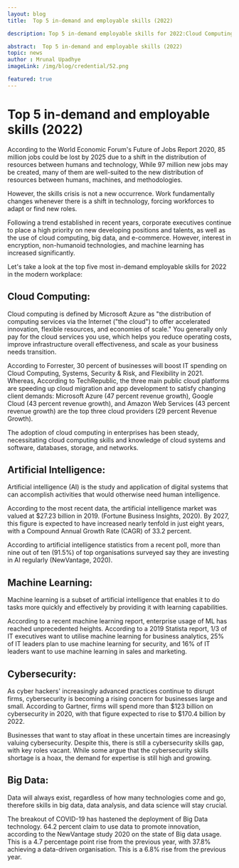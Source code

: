 ```yaml
---
layout: blog
title:  Top 5 in-demand and employable skills (2022)

description: Top 5 in-demand employable skills for 2022:Cloud Computing, Artificial Intelligence, Machine Learning, Cybersecurity, and Big Data.

abstract:  Top 5 in-demand and employable skills (2022)
topic: news
author : Mrunal Upadhye
imageLink: /img/blog/credential/52.png

featured: true
---
```


# Top 5 in-demand and employable skills (2022)



According to the World Economic Forum's Future of Jobs Report 2020, 85 million jobs could be lost by 2025 due to a shift in the distribution of resources between humans and technology, While 97 million new jobs may be created, many of them are well-suited to the new distribution of resources between humans, machines, and methodologies.

However, the skills crisis is not a new occurrence. Work fundamentally changes whenever there is a shift in technology, forcing workforces to adapt or find new roles.

Following a trend established in recent years, corporate executives continue to place a high priority on new developing positions and talents, as well as the use of cloud computing, big data, and e-commerce. However, interest in encryption, non-humanoid technologies, and machine learning has increased significantly.

Let's take a look at the top five most in-demand employable skills for 2022 in the modern workplace:

## Cloud Computing:

Cloud computing is defined by Microsoft Azure as "the distribution of computing services via the Internet ("the cloud") to offer accelerated innovation, flexible resources, and economies of scale." You generally only pay for the cloud services you use, which helps you reduce operating costs, improve infrastructure overall effectiveness, and scale as your business needs transition.

According to Forrester, 30 percent of businesses will boost IT spending on Cloud Computing, Systems, Security & Risk, and Flexibility in 2021. Whereas, According to TechRepublic, the three main public cloud platforms are speeding up cloud migration and app development to satisfy changing client demands: Microsoft Azure (47 percent revenue growth), Google Cloud (43 percent revenue growth), and Amazon Web Services (43 percent revenue growth) are the top three cloud providers (29 percent Revenue Growth).

The adoption of cloud computing in enterprises has been steady, necessitating cloud computing skills and knowledge of cloud systems and software, databases, storage, and networks.

## Artificial Intelligence:

Artificial intelligence (AI) is the study and application of digital systems that can accomplish activities that would otherwise need human intelligence.

According to the most recent data, the artificial intelligence market was valued at $27.23 billion in 2019. (Fortune Business Insights, 2020). By 2027, this figure is expected to have increased nearly tenfold in just eight years, with a Compound Annual Growth Rate (CAGR) of 33.2 percent.

According to artificial intelligence statistics from a recent poll, more than nine out of ten (91.5%) of top organisations surveyed say they are investing in AI regularly (NewVantage, 2020).


## Machine Learning:

Machine learning is a subset of artificial intelligence that enables it to do tasks more quickly and effectively by providing it with learning capabilities.

According to a recent machine learning report, enterprise usage of ML has reached unprecedented heights. According to a 2019 Statista report, 1/3 of IT executives want to utilise machine learning for business analytics, 25% of IT leaders plan to use machine learning for security, and 16% of IT leaders want to use machine learning in sales and marketing.

## Cybersecurity:

As cyber hackers' increasingly advanced practices continue to disrupt firms, cybersecurity is becoming a rising concern for businesses large and small. According to Gartner, firms will spend more than $123 billion on cybersecurity in 2020, with that figure expected to rise to $170.4 billion by 2022.

Businesses that want to stay afloat in these uncertain times are increasingly valuing cybersecurity. Despite this, there is still a cybersecurity skills gap, with key roles vacant. While some argue that the cybersecurity skills shortage is a hoax, the demand for expertise is still high and growing.

## Big Data:

Data will always exist, regardless of how many technologies come and go, therefore skills in big data, data analysis, and data science will stay crucial. 

The breakout of COVID-19 has hastened the deployment of Big Data technology. 64.2 percent claim to use data to promote innovation, according to the NewVantage study 2020 on the state of Big data usage. This is a 4.7 percentage point rise from the previous year, with 37.8% achieving a data-driven organisation. This is a 6.8% rise from the previous year.
